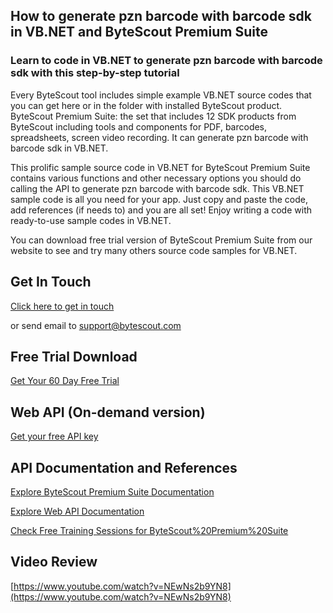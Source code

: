 ## How to generate pzn barcode with barcode sdk in VB.NET and ByteScout Premium Suite

### Learn to code in VB.NET to generate pzn barcode with barcode sdk with this step-by-step tutorial

Every ByteScout tool includes simple example VB.NET source codes that you can get here or in the folder with installed ByteScout product. ByteScout Premium Suite: the set that includes 12 SDK products from ByteScout including tools and components for PDF, barcodes, spreadsheets, screen video recording. It can generate pzn barcode with barcode sdk in VB.NET.

This prolific sample source code in VB.NET for ByteScout Premium Suite contains various functions and other necessary options you should do calling the API to generate pzn barcode with barcode sdk. This VB.NET sample code is all you need for your app. Just copy and paste the code, add references (if needs to) and you are all set! Enjoy writing a code with ready-to-use sample codes in VB.NET.

You can download free trial version of ByteScout Premium Suite from our website to see and try many others source code samples for VB.NET.

## Get In Touch

[Click here to get in touch](https://bytescout.zendesk.com/hc/en-us/requests/new?subject=ByteScout%20Premium%20Suite%20Question)

or send email to [support@bytescout.com](mailto:support@bytescout.com?subject=ByteScout%20Premium%20Suite%20Question) 

## Free Trial Download

[Get Your 60 Day Free Trial](https://bytescout.com/download/web-installer?utm_source=github-readme)

## Web API (On-demand version)

[Get your free API key](https://pdf.co/documentation/api?utm_source=github-readme)

## API Documentation and References

[Explore ByteScout Premium Suite Documentation](https://bytescout.com/documentation/index.html?utm_source=github-readme)

[Explore Web API Documentation](https://pdf.co/documentation/api?utm_source=github-readme)

[Check Free Training Sessions for ByteScout%20Premium%20Suite](https://academy.bytescout.com/)

## Video Review

[https://www.youtube.com/watch?v=NEwNs2b9YN8](https://www.youtube.com/watch?v=NEwNs2b9YN8)